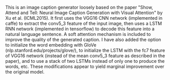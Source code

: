 This is an image caption generator loosely based on the paper "Show, Attend and Tell: Neural Image Caption Generation with Visual Attention" by Xu et al. (ICML2015). It first uses the VGG16 CNN network (implemented in caffe) to extract the conv5_3 feature of the input image, then uses a LSTM RNN network (implemented in tensorflow) to decode this feature into a natural language sentence. A soft attention mechanism is included to improve the quality of the generated caption. I have also added the option to initialize the word embedding with GloVe (nlp.stanford.edu/projects/glove/), to initialize the LSTM with the fc7 feature of VGG16 network (instead of the mean conv5_3 feature as described in the paper), and to use a stack of two LSTMs instead of only one to produce the words, etc. These modifications appear to yield marginal improvement over the original model.
